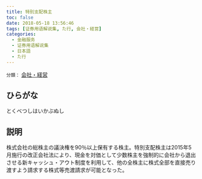 ```yaml
---
title: 特別支配株主
toc: false
date: 2018-05-18 13:56:46
tags: [证券用语解说集, た行, 会社・経営]
categories:
  - 金融服务
  - 证券用语解说集
  - 日本語
  - た行
---
```


`分類：` [会社・経営](/tags/会社・経営/)

## ひらがな

とくべつしはいかぶぬし

## 説明

株式会社の総株主の議決権を90％以上保有する株主。特別支配株主は2015年5月施行の改正会社法により、現金を対価として少数株主を強制的に会社から退出させる新キャッシュ・アウト制度を利用して、他の全株主に株式全部を直接売り渡すよう請求する株式等売渡請求が可能となった。

